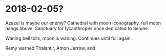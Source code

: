 # 2018-02-05?

Azazel is maybe our enemy? 
Cathedral with moon iconography, full moon hangs above. Sanctuary for lycanthropes once dedicated to Selune. 

Waning bell tolls, moon is waning. Continues until full again.

Remy warned Thalantir, Amon Jerrow, and 
